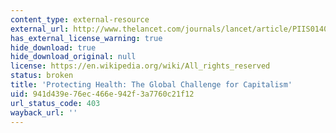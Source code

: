 ```yaml
---
content_type: external-resource
external_url: http://www.thelancet.com/journals/lancet/article/PIIS0140-6736(13)62712-9
has_external_license_warning: true
hide_download: true
hide_download_original: null
license: https://en.wikipedia.org/wiki/All_rights_reserved
status: broken
title: 'Protecting Health: The Global Challenge for Capitalism'
uid: 941d439e-76ec-466e-942f-3a7760c21f12
url_status_code: 403
wayback_url: ''
---
```

